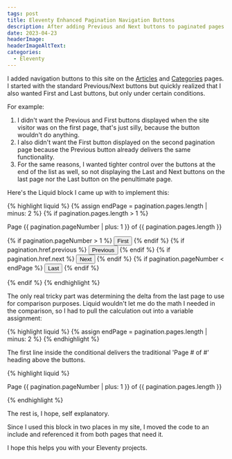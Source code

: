 ```yaml
---
tags: post
title: Eleventy Enhanced Pagination Navigation Buttons
description: After adding Previous and Next buttons to paginated pages in this site, I figured out a clean way to add First and Last buttons as well and this post describes how I did it.
date: 2023-04-23
headerImage: 
headerImageAltText: 
categories:
  - Eleventy
---
```


I added navigation buttons to this site on the [Articles](/articles/) and [Categories](/categories/) pages. I started with the standard Previous/Next buttons but quickly realized that I also wanted First and Last buttons, but only under certain conditions.

For example:

1. I didn't want the Previous and First buttons displayed when the site visitor was on the first page, that's just silly, because the button wouldn't do anything. 
2. I also didn't want the First button displayed on the second pagination page because the Previous button already delivers the same functionality. 
3. For the same reasons, I wanted tighter control over the buttons at the end of the list as well, so not displaying the Last and Next buttons on the last page nor the Last button on the penultimate page. 

Here's the Liquid block I came up with to implement this:

{% highlight liquid %}
{% assign endPage = pagination.pages.length | minus: 2 %}
{% if pagination.pages.length > 1 %}
  <p>Page {{ pagination.pageNumber | plus: 1 }} of {{ pagination.pages.length }}</p>
  <p>    
    {% if pagination.pageNumber > 1 %}
      <button type="button" onclick="location.href='{{ pagination.href.first }}'">First</button>
    {% endif %}
    {% if pagination.href.previous %}
      <button type="button" onclick="location.href='{{ pagination.href.previous }}'">Previous</button>
    {% endif %}
    {% if pagination.href.next %}
      <button type="button" onclick="location.href='{{ pagination.href.next }}'">Next</button>
    {% endif %}
    {% if pagination.pageNumber < endPage %}
      <button type="button" onclick="location.href='{{ pagination.href.last }}'">Last</button>
    {% endif %}
  </p>
{% endif %}
{% endhighlight %}

The only real tricky part was determining the delta from the last page to use for comparison purposes. Liquid wouldn't let me do the math I needed in the comparison, so I had to pull the calculation out into a variable assignment:

{% highlight liquid %}
{% assign endPage = pagination.pages.length | minus: 2 %}
{% endhighlight %}

The first line inside the conditional delivers the traditional 'Page # of #' heading above the buttons. 

{% highlight liquid %}
<p>Page {{ pagination.pageNumber | plus: 1 }} of {{ pagination.pages.length }}</p>
{% endhighlight %}

The rest is, I hope, self explanatory. 

Since I used this block in two places in my site, I moved the code to an include and referenced it from both pages that need it.

I hope this helps you with your Eleventy projects.
